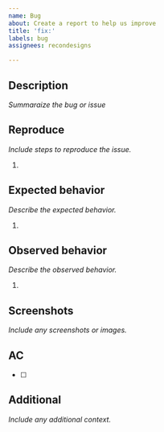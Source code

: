 ```yaml
---
name: Bug
about: Create a report to help us improve
title: 'fix:'
labels: bug
assignees: recondesigns

---
```


## Description
*Summaraize the bug or issue*

## Reproduce
*Include steps to reproduce the issue.*

1. 

## Expected behavior
*Describe the expected behavior.*

1. 

## Observed behavior
*Describe the observed behavior.*

1. 

## Screenshots
*Include any screenshots or images.*

## AC

- [ ] 

## Additional
*Include any additional context.*

